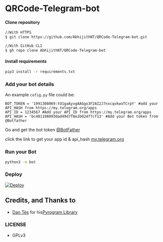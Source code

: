 # QRCode-Telegram-bot


#### Clone repository

```sh
//With HTTPS
$ git clone https://github.com/AbhijithNT/QRCode-Telegram-bot.git
```
```sh
//With GitHub CLI
$ gh repo clone AbhijithNT/QRCode-Telegram-bot
```
#### Install requirements
```sh
pip3 install -r requirements.txt
```
### Add your bot details

An example `cofig.py` file could be:

```python3
BOT_TOKEN = '1991308069:tU1gaAyvgAAGgo3F2AI2J7nxcqvkwoTCrpY' #add your API_HASH from https://my.telegram.org/apps
API_ID = 1234567 #Add your API_ID from https://my.telegram.org/apps
API_HASH = 'bc4811980930ad49d7f8e2b024f7cf13' #Add your Bot token from @Botfather
```
Go and get the bot token [@BotFather](https://telegram.dog/BotFather)

click the link to get your app id & api_hash [my.telegram.org](https://my.telegram.org/auth)

### Run your Bot

```sh
python3 -m bot
```

### Deploy

[![Deploy](https://www.herokucdn.com/deploy/button.svg)](https://heroku.com/deploy?template=https://github.com/AbhijithNT/QRCode-Telegram-bot/)



## Credits, and Thanks to

* [Dan Tès](https://telegram.dog/haskell) for his[Pyrogram Library](https://github.com/pyrogram/pyrogram)

### LICENSE
- GPLv3
